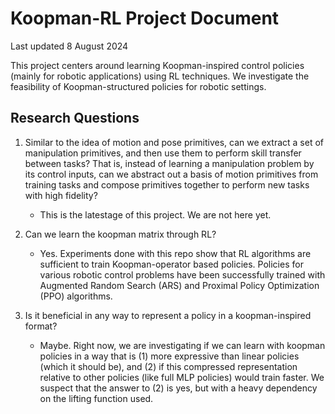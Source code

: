 # Koopman-RL Project Document
Last updated 8 August 2024

This project centers around learning Koopman-inspired control policies (mainly for robotic applications) using RL techniques. We investigate the feasibility of Koopman-structured policies for robotic settings.


## Research Questions
1) Similar to the idea of motion and pose primitives, can we extract a set of manipulation primitives, and then use them to perform skill transfer between tasks? That is, instead of learning a manipulation problem by its control inputs, can we abstract out a basis of motion primitives from training tasks and compose primitives together to perform new tasks with high fidelity?

    - This is the latestage of this project. We are not here yet.

2) Can we learn the koopman matrix through RL? 

    - Yes. Experiments done with this repo show that RL algorithms are sufficient to train Koopman-operator based policies. Policies for various robotic control problems have been successfully trained with Augmented Random Search (ARS) and Proximal Policy Optimization (PPO) algorithms.

3) Is it beneficial in any way to represent a policy in a koopman-inspired format?

    - Maybe. Right now, we are investigating if we can learn with koopman policies in a way that is (1) more expressive than linear policies (which it should be), and (2) if this compressed representation relative to other policies (like full MLP policies) would train faster. We suspect that the answer to (2) is yes, but with a heavy dependency on the lifting function used. 